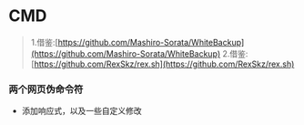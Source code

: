 # CMD

> 1.借鉴:[https://github.com/Mashiro-Sorata/WhiteBackup](https://github.com/Mashiro-Sorata/WhiteBackup)
> 2.借鉴:[https://github.com/RexSkz/rex.sh](https://github.com/RexSkz/rex.sh)

### 两个网页伪命令符

* 添加响应式，以及一些自定义修改
